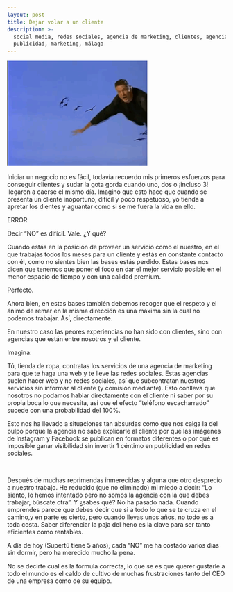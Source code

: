 ```yaml
---
layout: post
title: Dejar volar a un cliente
description: >-
  social media, redes sociales, agencia de marketing, clientes, agencias,
  publicidad, marketing, málaga
---
```

![](/img/upload/giphy.gif)

Iniciar un negocio no es fácil, todavía recuerdo mis primeros esfuerzos para conseguir clientes y sudar la gota gorda cuando uno, dos o ¡incluso 3! llegaron a caerse el mismo día. Imagino que esto hace que cuando se presenta un cliente inoportuno, difícil y poco respetuoso, yo tienda a apretar los dientes y aguantar como si se me fuera la vida en ello.

ERROR

Decir “NO” es difícil. Vale. ¿Y qué? 

Cuando estás en la posición de proveer un servicio como el nuestro, en el que trabajas todos los meses para un cliente y estás en constante contacto con él, como no sientes bien las bases estás perdido. Estas bases nos dicen que tenemos que poner el foco en dar el mejor servicio posible en el menor espacio de tiempo y con una calidad premium. 

Perfecto. 

Ahora bien, en estas bases también debemos recoger que el respeto y el ánimo de remar en la misma dirección es una máxima sin la cual no podemos trabajar. Así, directamente. 

En nuestro caso las peores experiencias no han sido con clientes, sino con agencias que están entre nosotros y el cliente. 

Imagina:

Tú, tienda de ropa, contratas los servicios de una agencia de marketing para que te haga una web y te lleve las redes sociales. Estas agencias suelen hacer web y no redes sociales, así que subcontratan nuestros servicios sin informar al cliente (y comisión mediante). Esto conlleva que nosotros no podamos hablar directamente con el cliente ni saber por su propia boca lo que necesita, así que el efecto “teléfono escacharrado” sucede con una probabilidad del 100%. 

Esto nos ha llevado a situaciones tan absurdas como que nos caiga la del pulpo porque la agencia no sabe explicarle al cliente por qué las imágenes de Instagram y Facebook se publican en formatos diferentes o por qué es imposible ganar visibilidad sin invertir 1 céntimo en publicidad en redes sociales. 

![]()

Después de muchas reprimendas inmerecidas y alguna que otro desprecio a nuestro trabajo. He reducido (que no eliminado) mi miedo a decir: “Lo siento, lo hemos intentado pero no somos la agencia con la que debes trabajar, búscate otra”. Y ¿sabes qué? No ha pasado nada. Cuando emprendes parece que debes decir que si a todo lo que se te cruza en el camino,y en parte es cierto, pero cuando llevas unos años, no todo es a toda costa. Saber diferenciar la paja del heno es la clave para ser tanto eficientes como rentables. 

A día de hoy (Supertú tiene 5 años), cada “NO” me ha costado varios días sin dormir, pero ha merecido mucho la pena. 

No se decirte cual es la fórmula correcta, lo que se es que querer gustarle a todo el mundo es el caldo de cultivo de muchas frustraciones tanto del CEO de una empresa como de su equipo.
